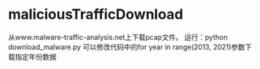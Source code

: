 # maliciousTrafficDownload
从www.malware-traffic-analysis.net上下载pcap文件。  运行：python download_malware.py  可以修改代码中的for year in range(2013, 2021)参数下载指定年份数据
